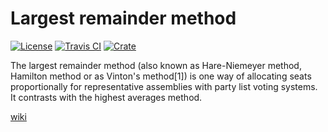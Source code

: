 # Largest remainder method

[![License]](#license)
[![Travis CI]](https://travis-ci.com/cryptape/largest-remainder-method.rs)
[![Crate]](https://crates.io/crates/largest-remainder-method.rs)

[License]: https://img.shields.io/badge/MIT-blue.svg
[Travis CI]: https://img.shields.io/travis/com/cryptape/largest-remainder-method.rs.svg
[Crate]: https://img.shields.io/crates/v/largest-remainder-method.svg

The largest remainder method (also known as Hare-Niemeyer method, Hamilton method or as Vinton's method[1]) is one way of allocating seats proportionally for representative assemblies with party list voting systems. It contrasts with the highest averages method.

[wiki](https://en.wikipedia.org/wiki/Largest_remainder_method)
